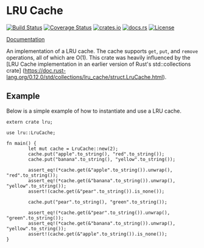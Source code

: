# LRU Cache

[![Build Status](https://travis-ci.org/jeromefroe/lru-rs.svg?branch=master)](https://travis-ci.org/jeromefroe/lru-rs)
[![Coverage Status](https://coveralls.io/repos/github/jeromefroe/lru-rs/badge.svg?branch=master)](https://coveralls.io/github/jeromefroe/lru-rs?branch=master)
[![crates.io](https://img.shields.io/crates/v/lru.svg)](https://crates.io/crates/lru/)
[![docs.rs](https://docs.rs/lru/badge.svg)](https://docs.rs/lru/)
[![License](https://img.shields.io/badge/license-MIT-blue.svg)](https://raw.githubusercontent.com/jeromefroe/lru-rs/master/LICENSE)

[Documentation](https://docs.rs/bloom_filter/)

An implementation of a LRU cache. The cache supports `get`, `put`, and `remove` operations,
all of which are O(1). This crate was heavily influenced by the
[LRU Cache implementation in an earlier version of Rust's std::collections crate] (https://doc.rust-lang.org/0.12.0/std/collections/lru_cache/struct.LruCache.html).


## Example

Below is a simple example of how to instantiate and use a LRU cache.

```rust,no_run
extern crate lru;

use lru::LruCache;

fn main() {
        let mut cache = LruCache::new(2);
        cache.put("apple".to_string(), "red".to_string());
        cache.put("banana".to_string(), "yellow".to_string());

        assert_eq!(*cache.get(&"apple".to_string()).unwrap(), "red".to_string());
        assert_eq!(*cache.get(&"banana".to_string()).unwrap(), "yellow".to_string());
        assert!(cache.get(&"pear".to_string()).is_none());

        cache.put("pear".to_string(), "green".to_string());

        assert_eq!(*cache.get(&"pear".to_string()).unwrap(), "green".to_string());
        assert_eq!(*cache.get(&"banana".to_string()).unwrap(), "yellow".to_string());
        assert!(cache.get(&"apple".to_string()).is_none());
}
```